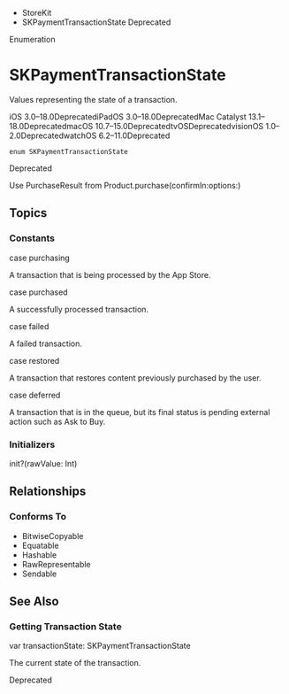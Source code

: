 

- StoreKit
-  SKPaymentTransactionState Deprecated

Enumeration

# SKPaymentTransactionState

Values representing the state of a transaction.

iOS 3.0–18.0DeprecatediPadOS 3.0–18.0DeprecatedMac Catalyst 13.1–18.0DeprecatedmacOS 10.7–15.0DeprecatedtvOSDeprecatedvisionOS 1.0–2.0DeprecatedwatchOS 6.2–11.0Deprecated

``` source
enum SKPaymentTransactionState
```

Deprecated

Use PurchaseResult from Product.purchase(confirmIn:options:)

## Topics

### Constants

case purchasing

A transaction that is being processed by the App Store.

case purchased

A successfully processed transaction.

case failed

A failed transaction.

case restored

A transaction that restores content previously purchased by the user.

case deferred

A transaction that is in the queue, but its final status is pending external action such as Ask to Buy.

### Initializers

init?(rawValue: Int)

## Relationships

### Conforms To

- BitwiseCopyable
- Equatable
- Hashable
- RawRepresentable
- Sendable

## See Also

### Getting Transaction State

var transactionState: SKPaymentTransactionState

The current state of the transaction.

Deprecated

